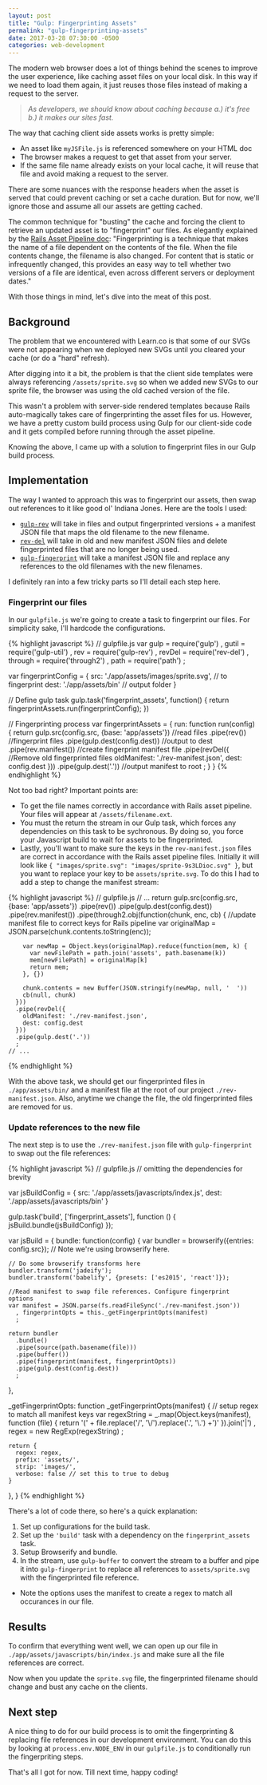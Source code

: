 ```yaml
---
layout: post
title: "Gulp: Fingerprinting Assets"
permalink: "gulp-fingerprinting-assets"
date: 2017-03-28 07:30:00 -0500
categories: web-development
---
```


The modern web browser does a lot of things behind the scenes to improve
the user experience, like caching asset files on your local disk. In
this way if we need to load them again, it just reuses those files
instead of making a request to the server.

> _As developers, we should know about caching because a.) it's free b.) it
makes our sites fast._

The way that caching client side assets works is pretty simple:

- An asset like `myJSFile.js` is referenced somewhere on your HTML doc
- The browser makes a request to get that asset from your server.
- If the same file name already exists on your local cache, it will
reuse that file and avoid making a request to the server.

There are some nuances with the response headers when the asset is
served that could prevent caching or set a cache duration. But for now,
we'll ignore those and assume all our assets are getting cached.

The common technique for "busting" the cache and forcing the client to
retrieve an updated asset is to "fingerprint" our files. As elegantly
explained by the [Rails Asset Pipeline doc](http://guides.rubyonrails.org/asset_pipeline.html#what-is-fingerprinting-and-why-should-i-care-questionmark): "Fingerprinting is a technique that makes the name of a file dependent on the contents of the file. When the file contents change, the filename is also changed. For content that is static or infrequently changed, this provides an easy way to tell whether two versions of a file are identical, even across different servers or deployment dates."

With those things in mind, let's dive into the meat of this post.

## Background
The problem that we encountered with Learn.co is that some of our
SVGs were not appearing when we deployed new SVGs until you cleared your
cache (or do a "hard" refresh).

After digging into it a bit, the problem is that the client side
templates were always referencing `/assets/sprite.svg` so when we added
new SVGs to our sprite file, the browser was using the old cached
version of the file.

This wasn't a problem with server-side rendered templates because Rails
auto-magically takes care of fingerprinting the asset files for us.
However, we have a pretty custom build process using Gulp for our client-side code
and it gets compiled before running through the asset pipeline.

Knowing the above, I came up with a solution to fingerprint files in
our Gulp build process.

## Implementation
The way I wanted to approach this was to fingerprint our assets, then
swap out references to it like good ol' Indiana Jones. Here are the
tools I used:

- [`gulp-rev`](https://github.com/sindresorhus/gulp-rev) will take in files and output fingerprinted versions + a manifest JSON file that maps the old filename
to the new filename.
- [`rev-del`](https://github.com/callumacrae/rev-del) will take in old
and new manifest JSON files and delete fingerprinted files that are no
longer being used.
- [`gulp-fingerprint`](https://github.com/vincentmac/gulp-fingerprint) will take a manifest JSON file and replace any
references to the old filenames with the new filenames.

I definitely ran into a few tricky parts so I'll detail each step here.

### Fingerprint our files
In our `gulpfile.js` we're going to create a task to fingerprint our
files. For simplicity sake, I'll hardcode the configurations.

{% highlight javascript %}
// gulpfile.js
var gulp = require('gulp')
  , gutil = require('gulp-util')
  , rev = require('gulp-rev')
  , revDel = require('rev-del')
  , through = require('through2')
  , path = require('path')
  ;

var fingerprintConfig = {
  src: './app/assets/images/sprite.svg', // to fingerprint
  dest: './app/assets/bin'               // output folder
}

// Define gulp task
gulp.task('fingerprint_assets', function() {
  return fingerprintAssets.run(fingerprintConfig);
})

// Fingerprinting process
var fingerprintAssets = {
  run: function run(config) {
    return gulp.src(config.src, {base: 'app/assets'}) //read files
      .pipe(rev())                                    //fingerprint files
      .pipe(gulp.dest(config.dest))                   //output to dest
      .pipe(rev.manifest())                           //create fingerprint manifest file
      .pipe(revDel({                                  //Remove old fingerprinted files
        oldManifest: './rev-manifest.json',
        dest: config.dest
      }))
      .pipe(gulp.dest('.'))                           //output manifest to root
      ;
  }
}
{% endhighlight %}

Not too bad right? Important points are:

- To get the file names correctly in accordance with Rails asset
pipeline. Your files will appear at `/assets/filename.ext`.
- You must the return the stream in our Gulp task, which forces any
dependencies on this task to be sychronous. By doing so, you force your
Javascript build to wait for assets to be fingerprinted.
- Lastly, you'll want to make sure the keys in the `rev-manifest.json`
files are correct in accordance with the Rails asset pipeline files.
Initially it will look like `{ "images/sprite.svg":
"images/sprite-9s3LDioc.svg" }`, but you want to replace your key to be
`assets/sprite.svg`. To do this I had to add a step to change the
manifest stream:

{% highlight javascript %}
// gulpfile.js
    // ...
    return gulp.src(config.src, {base: 'app/assets'})
      .pipe(rev())
      .pipe(gulp.dest(config.dest))
      .pipe(rev.manifest())
      .pipe(through2.obj(function(chunk, enc, cb) {   //update manifest file to correct keys for Rails pipeline
        var originalMap = JSON.parse(chunk.contents.toString(enc));

        var newMap = Object.keys(originalMap).reduce(function(mem, k) {
          var newFilePath = path.join('assets', path.basename(k))
          mem[newFilePath] = originalMap[k]
          return mem;
        }, {})

        chunk.contents = new Buffer(JSON.stringify(newMap, null, '  '))
        cb(null, chunk)
      }))
      .pipe(revDel({
        oldManifest: './rev-manifest.json',
        dest: config.dest
      }))
      .pipe(gulp.dest('.'))
      ;
    // ...
{% endhighlight %}

With the above task, we should get our fingerprinted files in
`./app/assets/bin/` and a manifest file at the root of our project
`./rev-manifest.json`. Also, anytime we change the file, the old
fingerprinted files are removed for us.

### Update references to the new file
The next step is to use the `./rev-manifest.json` file with
`gulp-fingerprint` to swap out the file references:

{% highlight javascript %}
// gulpfile.js
// omitting the dependencies for brevity

var jsBuildConfig = {
  src: './app/assets/javascripts/index.js',
  dest: './app/assets/javascripts/bin'
}

gulp.task('build', ['fingerprint_assets'], function () {
  jsBuild.bundle(jsBuildConfig)
});

var jsBuild = {
  bundle: function(config) {
    var bundler = browserify({entries: config.src}); // Note we're using browserify here.

    // Do some browserify transforms here
    bundler.transform('jadeify');
    bundler.transform('babelify', {presets: ['es2015', 'react']});

    //Read manifest to swap file references. Configure fingerprint
    options
    var manifest = JSON.parse(fs.readFileSync('./rev-manifest.json'))
      , fingerprintOpts = this._getFingerprintOpts(manifest)
      ;

    return bundler
      .bundle()
      .pipe(source(path.basename(file)))
      .pipe(buffer())
      .pipe(fingerprint(manifest, fingerprintOpts))
      .pipe(gulp.dest(config.dest))
      ;
  },

  _getFingerprintOpts: function _getFingerprintOpts(manifest) {
    // setup regex to match all manifest keys
    var regexString = _.map(Object.keys(manifest), function (file) { return '(' + file.replace('/', '\\/').replace('.', '\\.') +')' }).join('|')
      , regex = new RegExp(regexString)
      ;

    return {
      regex: regex,
      prefix: 'assets/',
      strip: 'images/',
      verbose: false // set this to true to debug
    }
  },
}
{% endhighlight %}

There's a lot of code there, so here's a quick explanation:

1. Set up configurations for the build task.
2. Set up the `'build'` task with a dependency on the
`fingerprint_assets` task.
3. Setup Browserify and bundle.
4. In the stream, use `gulp-buffer` to convert the stream to a buffer
   and pipe it into `gulp-fingerprint` to replace all references to
   `assets/sprite.svg` with the fingerprinted file reference.
  - Note the options uses the manifest to create a regex to match all
  occurances in our file.

## Results
To confirm that everything went well, we can open up our file in
`./app/assets/javascripts/bin/index.js` and make sure all the file
references are correct.

Now when you update the `sprite.svg` file, the fingerprinted filename
should change and bust any cache on the clients.

## Next step
A nice thing to do for our build process is to omit the
fingerprinting & replacing file references in our development
environment. You can do this by looking at `process.env.NODE_ENV` in our
`gulpfile.js` to conditionally run the fingerpriting steps.

That's all I got for now. Till next time, happy coding!
